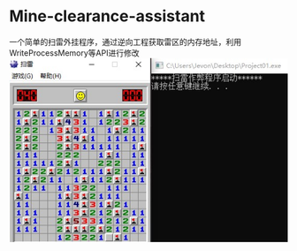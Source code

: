 # Mine-clearance-assistant

一个简单的扫雷外挂程序，通过逆向工程获取雷区的内存地址，利用WriteProcessMemory等API进行修改
![](https://github.com/Jevon101/Mine-clearance-assistant/blob/main/test.jpg)
